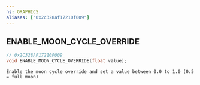 ```yaml
---
ns: GRAPHICS
aliases: ["0x2c328af17210f009"]
---
```

## ENABLE_MOON_CYCLE_OVERRIDE

```c
// 0x2C328AF17210F009
void ENABLE_MOON_CYCLE_OVERRIDE(float value);
```

```
Enable the moon cycle override and set a value between 0.0 to 1.0 (0.5 = full moon)
```
